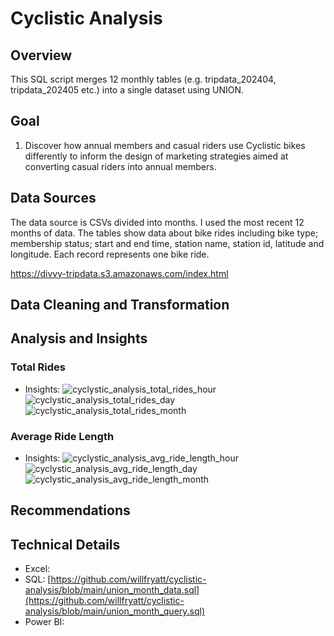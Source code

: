 # Cyclistic Analysis
## Overview
This SQL script merges 12 monthly tables (e.g. tripdata_202404, tripdata_202405 etc.) into a single dataset using UNION.

## Goal
1. Discover how annual members and casual riders use Cyclistic bikes differently to inform the design of marketing strategies aimed at converting casual riders into
annual members.
## Data Sources
The data source is CSVs divided into months. I used the most recent 12 months of data.
The tables show data about bike rides including bike type; membership status; start and end time, station name, station id, latitude and longitude. Each record represents one bike ride.

https://divvy-tripdata.s3.amazonaws.com/index.html
## Data Cleaning and Transformation

## Analysis and Insights
### Total Rides
* Insights:
![cyclystic_analysis_total_rides_hour](https://github.com/user-attachments/assets/8893308c-90f2-4c00-9c93-6a1198b81b73)
![cyclystic_analysis_total_rides_day](https://github.com/user-attachments/assets/909a182f-3192-4632-848c-e0186904e156)
![cyclystic_analysis_total_rides_month](https://github.com/user-attachments/assets/ab569cc8-204e-4585-b68d-3aa6bbdad65b)

### Average Ride Length
* Insights:
![cyclystic_analysis_avg_ride_length_hour](https://github.com/user-attachments/assets/38a6becd-0d77-4630-a62d-fbeb3262ea1e)
![cyclystic_analysis_avg_ride_length_day](https://github.com/user-attachments/assets/f2d8d67d-96be-4337-92d5-d7856966cd3f)
![cyclystic_analysis_avg_ride_length_month](https://github.com/user-attachments/assets/515de240-afb3-4e45-be93-a7a9321be37f)


## Recommendations

## Technical Details
* Excel:
* SQL: [https://github.com/willfryatt/cyclistic-analysis/blob/main/union_month_data.sql](https://github.com/willfryatt/cyclistic-analysis/blob/main/union_month_query.sql)
* Power BI:
